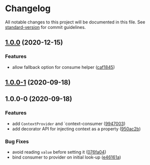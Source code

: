 # Changelog

All notable changes to this project will be documented in this file. See [standard-version](https://github.com/conventional-changelog/standard-version) for commit guidelines.

## [1.0.0](https://github.com/alexlafroscia/ember-context/compare/v1.0.0-1...v1.0.0) (2020-12-15)

### Features

- allow fallback option for consume helper ([caf1845](https://github.com/alexlafroscia/ember-context/commit/caf18456c6dbae1e1addc1c10b68f70f7b39525f))

## [1.0.0-1](https://github.com/alexlafroscia/movable-ember-context/compare/v1.0.0-0...v1.0.0-1) (2020-09-18)

## 1.0.0-0 (2020-09-18)

### Features

- add `ContextProvider` and `context-consumer ([9947003](https://github.com/alexlafroscia/movable-ember-context/commit/9947003b31a62c6e420fe061b54e024dbcffbbbc))
- add decorator API for injecting context as a property ([950ac2b](https://github.com/alexlafroscia/movable-ember-context/commit/950ac2b62abbbfb4be12eafd9816566f6ad6125d))

### Bug Fixes

- avoid reading `value` before setting it ([076fa04](https://github.com/alexlafroscia/movable-ember-context/commit/076fa0476c538bac7c5e580d9b38f67f80a5053e))
- bind consumer to provider on initial look-up ([e46161a](https://github.com/alexlafroscia/movable-ember-context/commit/e46161a4d736644390236517693d55992f45a13b))

